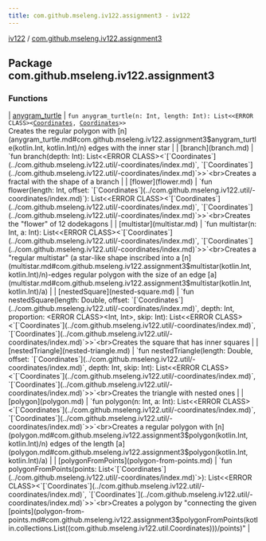 ```yaml
---
title: com.github.mseleng.iv122.assignment3 - iv122
---
```


[iv122](../index.md) / [com.github.mseleng.iv122.assignment3](.)

## Package com.github.mseleng.iv122.assignment3

### Functions

| [anygram_turtle](anygram_turtle.md) | `fun anygram_turtle(n: Int, length: Int): List<<ERROR CLASS><`[`Coordinates`](../com.github.mseleng.iv122.util/-coordinates/index.md)`, `[`Coordinates`](../com.github.mseleng.iv122.util/-coordinates/index.md)`>>`<br>Creates the regular polygon with [n](anygram_turtle.md#com.github.mseleng.iv122.assignment3$anygram_turtle(kotlin.Int, kotlin.Int)/n) edges with the inner star |
| [branch](branch.md) | `fun branch(depth: Int): List<<ERROR CLASS><`[`Coordinates`](../com.github.mseleng.iv122.util/-coordinates/index.md)`, `[`Coordinates`](../com.github.mseleng.iv122.util/-coordinates/index.md)`>>`<br>Creates a fractal with the shape of a branch |
| [flower](flower.md) | `fun flower(length: Int, offset: `[`Coordinates`](../com.github.mseleng.iv122.util/-coordinates/index.md)`): List<<ERROR CLASS><`[`Coordinates`](../com.github.mseleng.iv122.util/-coordinates/index.md)`, `[`Coordinates`](../com.github.mseleng.iv122.util/-coordinates/index.md)`>>`<br>Creates the "flower" of 12 dodekagons |
| [multistar](multistar.md) | `fun multistar(n: Int, a: Int): List<<ERROR CLASS><`[`Coordinates`](../com.github.mseleng.iv122.util/-coordinates/index.md)`, `[`Coordinates`](../com.github.mseleng.iv122.util/-coordinates/index.md)`>>`<br>Creates a "regular multistar" (a star-like shape inscribed into a [n](multistar.md#com.github.mseleng.iv122.assignment3$multistar(kotlin.Int, kotlin.Int)/n)-edges regular polygon with the size of an edge [a](multistar.md#com.github.mseleng.iv122.assignment3$multistar(kotlin.Int, kotlin.Int)/a) |
| [nestedSquare](nested-square.md) | `fun nestedSquare(length: Double, offset: `[`Coordinates`](../com.github.mseleng.iv122.util/-coordinates/index.md)`, depth: Int, proportion: <ERROR CLASS><Int, Int>, skip: Int): List<<ERROR CLASS><`[`Coordinates`](../com.github.mseleng.iv122.util/-coordinates/index.md)`, `[`Coordinates`](../com.github.mseleng.iv122.util/-coordinates/index.md)`>>`<br>Creates the square that has inner squares |
| [nestedTriangle](nested-triangle.md) | `fun nestedTriangle(length: Double, offset: `[`Coordinates`](../com.github.mseleng.iv122.util/-coordinates/index.md)`, depth: Int, skip: Int): List<<ERROR CLASS><`[`Coordinates`](../com.github.mseleng.iv122.util/-coordinates/index.md)`, `[`Coordinates`](../com.github.mseleng.iv122.util/-coordinates/index.md)`>>`<br>Creates the triangle with nested ones |
| [polygon](polygon.md) | `fun polygon(n: Int, a: Int): List<<ERROR CLASS><`[`Coordinates`](../com.github.mseleng.iv122.util/-coordinates/index.md)`, `[`Coordinates`](../com.github.mseleng.iv122.util/-coordinates/index.md)`>>`<br>Creates a regular polygon with [n](polygon.md#com.github.mseleng.iv122.assignment3$polygon(kotlin.Int, kotlin.Int)/n) edges of the length [a](polygon.md#com.github.mseleng.iv122.assignment3$polygon(kotlin.Int, kotlin.Int)/a) |
| [polygonFromPoints](polygon-from-points.md) | `fun polygonFromPoints(points: List<`[`Coordinates`](../com.github.mseleng.iv122.util/-coordinates/index.md)`>): List<<ERROR CLASS><`[`Coordinates`](../com.github.mseleng.iv122.util/-coordinates/index.md)`, `[`Coordinates`](../com.github.mseleng.iv122.util/-coordinates/index.md)`>>`<br>Creates a polygon by "connecting the given [points](polygon-from-points.md#com.github.mseleng.iv122.assignment3$polygonFromPoints(kotlin.collections.List((com.github.mseleng.iv122.util.Coordinates)))/points)" |

